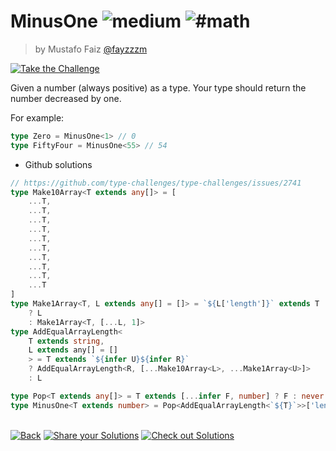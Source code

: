 <!--info-header-start--><h1>MinusOne <img src="https://img.shields.io/badge/-medium-d9901a" alt="medium"/> <img src="https://img.shields.io/badge/-%23math-999" alt="#math"/></h1><blockquote><p>by Mustafo Faiz <a href="https://github.com/fayzzzm" target="_blank">@fayzzzm</a></p></blockquote><p><a href="https://tsch.js.org/2257/play" target="_blank"><img src="https://img.shields.io/badge/-Take%20the%20Challenge-3178c6?logo=typescript&logoColor=white" alt="Take the Challenge"/></a> </p><!--info-header-end-->

Given a number (always positive) as a type. Your type should return the number decreased by one.

For example:

```ts
type Zero = MinusOne<1> // 0
type FiftyFour = MinusOne<55> // 54
```

- Github solutions
````ts
// https://github.com/type-challenges/type-challenges/issues/2741
type Make10Array<T extends any[]> = [
    ...T,
    ...T,
    ...T,
    ...T,
    ...T,
    ...T,
    ...T,
    ...T,
    ...T,
    ...T
]
type Make1Array<T, L extends any[] = []> = `${L['length']}` extends T
    ? L
    : Make1Array<T, [...L, 1]>
type AddEqualArrayLength<
    T extends string,
    L extends any[] = []
    > = T extends `${infer U}${infer R}`
    ? AddEqualArrayLength<R, [...Make10Array<L>, ...Make1Array<U>]>
    : L

type Pop<T extends any[]> = T extends [...infer F, number] ? F : never
type MinusOne<T extends number> = Pop<AddEqualArrayLength<`${T}`>>['length']
````
<!--info-footer-start--><br><a href="../../README.md" target="_blank"><img src="https://img.shields.io/badge/-Back-grey" alt="Back"/></a> <a href="https://tsch.js.org/2257/answer" target="_blank"><img src="https://img.shields.io/badge/-Share%20your%20Solutions-teal" alt="Share your Solutions"/></a> <a href="https://tsch.js.org/2257/solutions" target="_blank"><img src="https://img.shields.io/badge/-Check%20out%20Solutions-de5a77?logo=awesome-lists&logoColor=white" alt="Check out Solutions"/></a> <!--info-footer-end-->